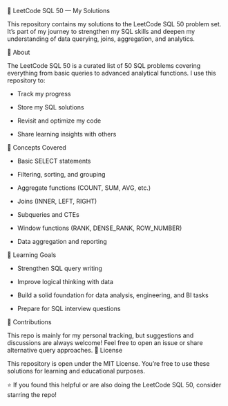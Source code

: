 🧩 LeetCode SQL 50 — My Solutions

This repository contains my solutions to the LeetCode SQL 50
 problem set.
It’s part of my journey to strengthen my SQL skills and deepen my understanding of data querying, joins, aggregation, and analytics.

📘 About

The LeetCode SQL 50 is a curated list of 50 SQL problems covering everything from basic queries to advanced analytical functions.
I use this repository to:

* Track my progress

* Store my SQL solutions

* Revisit and optimize my code

* Share learning insights with others

🧠 Concepts Covered

* Basic SELECT statements

* Filtering, sorting, and grouping

* Aggregate functions (COUNT, SUM, AVG, etc.)

* Joins (INNER, LEFT, RIGHT)

* Subqueries and CTEs

* Window functions (RANK, DENSE_RANK, ROW_NUMBER)

* Data aggregation and reporting

🌱 Learning Goals

* Strengthen SQL query writing

* Improve logical thinking with data

* Build a solid foundation for data analysis, engineering, and BI tasks

* Prepare for SQL interview questions

🤝 Contributions

This repo is mainly for my personal tracking, but suggestions and discussions are always welcome!
Feel free to open an issue or share alternative query approaches.
📜 License

This repository is open under the MIT License.
You’re free to use these solutions for learning and educational purposes.

⭐ If you found this helpful or are also doing the LeetCode SQL 50, consider starring the repo!
